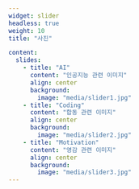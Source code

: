 ```yaml
---
widget: slider
headless: true
weight: 10
title: "사진"

content:
  slides:
    - title: "AI"
      content: "인공지능 관련 이미지"
      align: center
      background:
        image: "media/slider1.jpg"
    - title: "Coding"
      content: "합동 관련 이미지"
      align: center
      background:
        image: "media/slider2.jpg"
    - title: "Motivation"
      content: "영감 관련 이미지"
      align: center
      background:
        image: "media/slider3.jpg"
---
```

